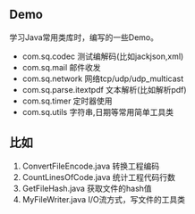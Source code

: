 ## Demo

学习Java常用类库时，编写的一些Demo。

- com.sq.codec  测试编解码(比如jackjson,xml)
- com.sq.mail  邮件收发
- com.sq.network 网络tcp/udp/udp_multicast
- com.sq.parse.itextpdf 文本解析(比如解析pdf)
- com.sq.timer 定时器使用
- com.sq.utils 字符串,日期等常用简单工具类

## 比如

1. ConvertFileEncode.java 转换工程编码
2. CountLinesOfCode.java  统计工程代码行数
3. GetFileHash.java 获取文件的hash值
4. MyFileWriter.java I/O流方式，写文件的工具类

